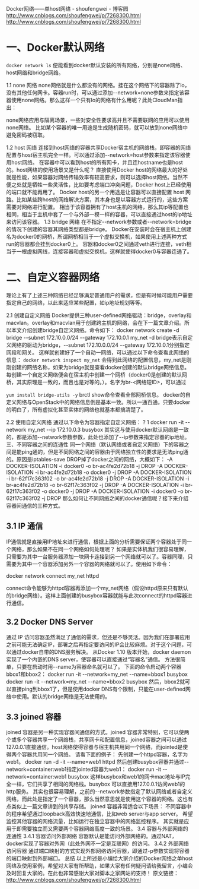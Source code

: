 
Docker网络——单host网络 - shoufengwei - 博客园 http://www.cnblogs.com/shoufengwei/p/7268300.html
http://www.cnblogs.com/shoufengwei/p/7268300.html

# 一、Docker默认网络
`docker network ls`
便能看到docker默认安装的所有网络，分别是none网络、host网络和bridge网络。

1.1 none 网络
none网络就是什么都没有的网络。挂在这个网络下的容器除了lo，没有其他任何网卡。容器run时，可以通过添加--network=none参数来指定该容器使用none网络。那么这样一个只有lo的网络有什么用呢？此处CloudMan指出：

none网络应用与隔离场景，一些对安全性要求高并且不需要联网的应用可以使用none网络。
比如某个容器的唯一用途是生成随机密码，就可以放到none网络中避免密码被窃取。

1.2 host 网络
连接到host网络的容器共享Docker宿主机的网络栈，即容器的网络配置与host宿主机完全一样。可以通过添加--network=host参数来指定该容器使用host网络。
在容器中可以看到host的所有网卡，并且连hostname也是host的。host网络的使用场景又是什么呢？
直接使用Docker host的网络最大的好处就是性能，如果容器对网络传输效率有较高要求，则可以选择host网络。当然不便之处就是牺牲一些灵活性，比如要考虑端口冲突问题，Docker host上已经使用的端口就不能再用了。
Docker host的另一个用途是让容器可以直接配置 host 网路。比如某些跨host的网络解决方案，其本身也是以容器方式运行的，这些方案需要对网络进行配置。
相当于该容器拥有了host主机的网络，那么其ip等配置也相同，相当于主机中套了一个与外部一模一样的容器，可以直接通过host的ip地址来访问该容器。
1.3 bridge 网络
在不指定--network参数或者--network=bridge的情况下创建的容器其网络类型都是bridge。
Docker在安装时会在宿主机上创建名为docker0的网桥，所谓网桥相当于一个虚拟交换机，如果使用上述两种方式run的容器都会挂到docker0上。
容器和docker0之间通过veth进行连接，veth相当于一根虚拟网线，连接容器和虚拟交换机，这样就使得docker0与容器连通了。

# 二、自定义容器网络
理论上有了上述三种网络已经足够满足普通用户的需求，但是有时候可能用户需要指定自己的网络，以此来适应某些配置，如ip地址规划等等。

2.1 创建自定义网络
Docker提供三种user-defined网络驱动：bridge，overlay和macvlan。overlay和macvlan用于创建跨主机的网络，会在下一篇文章介绍。所以本文介绍创建bridge自定义网络。命令如下：
docker network create -d bridge --subnet 172.10.0.0/24 --gateway 172.10.0.1 my_net
-d bridge表示自定义网络的驱动为bridge，--subnet 172.10.0.0/24 --gateway 172.10.0.1分别指定网段和网关。
这样就创建好了一个自动一网络，可以通过以下命令查看此网络的信息：
`docker network inspect my_net`
会得到此网络的配置信息，my_net是刚刚创建的网络名称，如果为bridge就是查看docker创建的默认bridge网络信息。
每创建一个自定义网络便会在宿主机中创建一个网桥（docker0是创建的默认网桥，其实原理是一致的，而且也是对等的。）。名字为br-<网络短ID>，可以通过

`yum install bridge-utils -y` 
brctl show命令查看全部网桥信息。
docker的自定义网络与OpenStack中的网络信息倒是基本一致。所以一通百通，只要docker的明白了，所有虚拟化甚至实体的网络也就基本都搞清楚了。

2.2 使用自定义网络
通过以下命令为容器指定自定义网络：
?
1
docker run -it --network my_net --ip 172.10.0.3 busybox
其实这与使用docker默认网络是一致的，都是添加--network参数参数，此处也添加了--ip参数来指定容器的ip地址。
三、不同容器之间的连通性
同一个网络（默认网络或者自定义网络）下的容器之间是能ping通的，但是不同网络之间的容器由于网络独立性的要求是无法ping通的。原因是iptables-save DROP掉了docker之间的网络，大概如下：
-A DOCKER-ISOLATION -i docker0 -o br-ac4fe2d72b18 -j DROP
-A DOCKER-ISOLATION -i br-ac4fe2d72b18 -o docker0 -j DROP
-A DOCKER-ISOLATION -i br-62f17c363f02 -o br-ac4fe2d72b18 -j DROP
-A DOCKER-ISOLATION -i br-ac4fe2d72b18 -o br-62f17c363f02 -j DROP
-A DOCKER-ISOLATION -i br-62f17c363f02 -o docker0 -j DROP
-A DOCKER-ISOLATION -i docker0 -o br-62f17c363f02 -j DROP
那么如何让不同网络之间的docker通信呢？接下来介绍容器间通信的三种方式。

## 3.1 IP 通信
IP通信就是直接用IP地址来进行通信，根据上面的分析需要保证两个容器处于同一个网络，那么如果不在同一个网络如何处理呢？
如果是实体机我们很容易理解，只需要为其中一台服务器添加一块网卡连接到另一个网络就可以了。容器同理，只需要为其中一个容器添加另外一个容器的网络就可以了。使用如下命令：

docker network connect my_net httpd

connect命令能够为httpd容器再添加一个my_net网络（假设httpd原来只有默认的bridge网络）。这样上面创建的busybox容器就能与此次connect的httpd容器进行通信。

## 3.2 Docker DNS Server
通过 IP 访问容器虽然满足了通信的需求，但还是不够灵活。因为我们在部署应用之前可能无法确定IP，部署之后再指定要访问的IP会比较麻烦。对于这个问题，可以通过docker自带的DNS服务解决。
从Docker 1.10 版本开始，docker daemon 实现了一个内嵌的DNS server，使容器可以直接通过“容器名”通信。
方法很简单，只要在启动时用--name为容器命名就可以了。
下面的命令启动两个容器bbox1和bbox2：
docker run -it --network=my_net --name=bbox1 busybox
docker run -it --network=my_net --name=bbox2 busybox
然后，bbox2就可以直接ping到bbox1了，但是使用docker DNS有个限制，只能在user-defined网络中使用。默认的bridge网络是无法使用的。

## 3.3 joined 容器
joined 容器是另一种实现容器间通信的方式。joined 容器非常特别，它可以使两个或多个容器共享一个网络栈，共享网卡和配置信息，joined容器之间可以通过127.0.0.1直接通信。host网络使得容器与宿主机共用同一个网络，而jointed是使得两个容器共用同一个网络。
请看下面的例子：
先创建一个httpd容器，名字为web1。
docker run -d -it --name=web1 httpd
然后创建busybox容器并通过--network=container:web1指定jointed容器为web1：
docker run -it --network=container:web1 busybox
这样busybox和web1的网卡mac地址与IP完全一样，它们共享了相同的网络栈。busybox 可以直接用127.0.0.1访问web1的http服务。
其实也很容易理解，之前的--network参数指定了默认网络或者自定义网络，而此处是指定了一个容器，那么当然意思就是使用这个容器的网络。这也有点类似上一篇文章讲到的共享存储。
joined 容器非常适合以下场景：
不同容器中的程序希望通过loopback高效快速地通信，比如web server与app server。
希望监控其他容器的网络流量，比如运行在独立容器中的网络监控程序。
其实就是应用于即需要独立而又需要两个容器网络高度一致的场景。
3.4 容器与外部网络的连通性
3.4.1 容器访问外部网络
容器默认是能访问外部网络的。通过NAT，docker实现了容器对外网（此处外网不一定是互联网）的访问。
3.4.2 外部网络访问容器
通过端口映射的方式实现外部网络访问容器，即通过-p参数实现将容器的端口映射到外部端口。
总结
以上所述是小编给大家介绍的Docker网络之单host网络及使用案例，希望对大家有所帮助，如果大家有任何疑问请给我留言，小编会及时回复大家的。在此也非常感谢大家对脚本之家网站的支持！
原文链接：http://www.cnblogs.com/shoufengwei/p/7268300.html